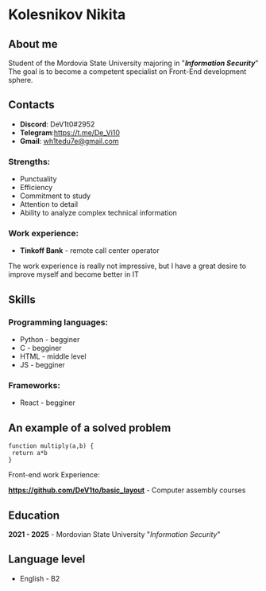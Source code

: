  # Kolesnikov Nikita 
 
 ## About me
Student of the Mordovia State University majoring in "***Information Security***" The goal is to become a competent  specialist on Front-End development sphere.

## Contacts

* **Discord**: DeV1t0#2952
* **Telegram**:https://t.me/De_Vi10
* **Gmail**: wh1tedu7e@gmail.com

### Strengths:
* Punctuality
* Efficiency
* Commitment to study
* Attention to detail
* Ability to analyze complex technical information

### Work experience:
* **Tinkoff Bank** - remote call center operator

The work experience is really not impressive, but I have a great desire to improve myself and become better in IT

## Skills
### Programming languages:
* Python - begginer
* C - begginer 
* HTML - middle level
* JS - begginer 

### Frameworks:
* React - begginer

## An example of a solved problem

```
function multiply(a,b) {
 return a*b
}
```
Front-end work Experience: 

**https://github.com/DeV1to/basic_layout** - Computer assembly courses

## Education 

**2021 - 2025** - Mordovian State University "*Information Security*"

## Language level

* English - B2
